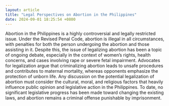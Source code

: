 ```yaml
---
layout: article
title: "Legal Perspectives on Abortion in the Philippines"
date: 2024-09-01 18:25:54 +0800
---
```


<p>Abortion in the Philippines is a highly controversial and legally restricted issue. Under the Revised Penal Code, abortion is illegal in all circumstances, with penalties for both the person undergoing the abortion and those assisting in it. Despite this, the issue of legalizing abortion has been a topic of ongoing debate, especially in the context of women’s rights, health concerns, and cases involving rape or severe fetal impairment. Advocates for legalization argue that criminalizing abortion leads to unsafe procedures and contributes to maternal mortality, whereas opponents emphasize the protection of unborn life. Any discussion on the potential legalization of abortion must consider the cultural, moral, and religious factors that heavily influence public opinion and legislative action in the Philippines. To date, no significant legislative progress has been made toward changing the existing laws, and abortion remains a criminal offense punishable by imprisonment.</p>